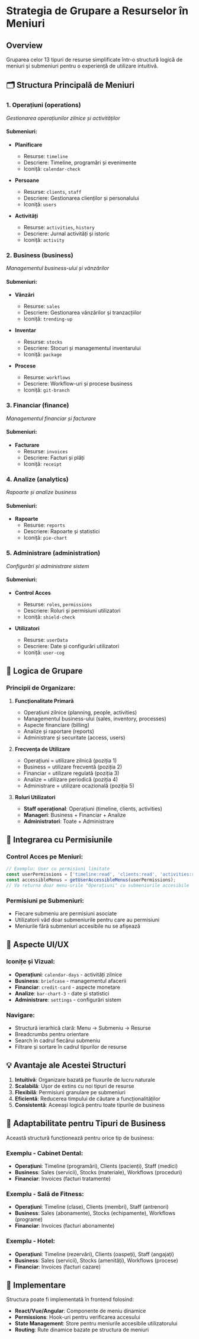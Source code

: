 # Strategia de Grupare a Resurselor în Meniuri

## Overview
Gruparea celor 13 tipuri de resurse simplificate într-o structură logică de meniuri și submeniuri pentru o experiență de utilizare intuitivă.

## 🗂️ Structura Principală de Meniuri

### 1. **Operațiuni** (operations)
*Gestionarea operațiunilor zilnice și activităților*

#### Submeniuri:
- **Planificare** 
  - Resurse: `timeline`
  - Descriere: Timeline, programări și evenimente
  - Iconiță: `calendar-check`

- **Persoane**
  - Resurse: `clients`, `staff`
  - Descriere: Gestionarea clienților și personalului
  - Iconiță: `users`

- **Activități**
  - Resurse: `activities`, `history`
  - Descriere: Jurnal activități și istoric
  - Iconiță: `activity`

### 2. **Business** (business)
*Managementul business-ului și vânzărilor*

#### Submeniuri:
- **Vânzări**
  - Resurse: `sales`
  - Descriere: Gestionarea vânzărilor și tranzacțiilor
  - Iconiță: `trending-up`

- **Inventar**
  - Resurse: `stocks`
  - Descriere: Stocuri și managementul inventarului
  - Iconiță: `package`

- **Procese**
  - Resurse: `workflows`
  - Descriere: Workflow-uri și procese business
  - Iconiță: `git-branch`

### 3. **Financiar** (finance)
*Managementul financiar și facturare*

#### Submeniuri:
- **Facturare**
  - Resurse: `invoices`
  - Descriere: Facturi și plăți
  - Iconiță: `receipt`

### 4. **Analize** (analytics)
*Rapoarte și analize business*

#### Submeniuri:
- **Rapoarte**
  - Resurse: `reports`
  - Descriere: Rapoarte și statistici
  - Iconiță: `pie-chart`

### 5. **Administrare** (administration)
*Configurări și administrare sistem*

#### Submeniuri:
- **Control Acces**
  - Resurse: `roles`, `permissions`
  - Descriere: Roluri și permisiuni utilizatori
  - Iconiță: `shield-check`

- **Utilizatori**
  - Resurse: `userData`
  - Descriere: Date și configurări utilizatori
  - Iconiță: `user-cog`

## 🎯 Logica de Grupare

### Principii de Organizare:

1. **Funcționalitate Primară**
   - Operațiuni zilnice (planning, people, activities)
   - Managementul business-ului (sales, inventory, processes)
   - Aspecte financiare (billing)
   - Analize și raportare (reports)
   - Administrare și securitate (access, users)

2. **Frecvența de Utilizare**
   - Operațiuni = utilizare zilnică (poziția 1)
   - Business = utilizare frecventă (poziția 2)
   - Financiar = utilizare regulată (poziția 3)
   - Analize = utilizare periodică (poziția 4)
   - Administrare = utilizare ocazională (poziția 5)

3. **Roluri Utilizatori**
   - **Staff operațional**: Operațiuni (timeline, clients, activities)
   - **Manageri**: Business + Financiar + Analize
   - **Administratori**: Toate + Administrare

## 🔐 Integrarea cu Permisiunile

### Control Acces pe Meniuri:
```typescript
// Exemplu: User cu permisiuni limitate
const userPermissions = ['timeline:read', 'clients:read', 'activities:read'];
const accessibleMenus = getUserAccessibleMenus(userPermissions);
// Va returna doar menu-urile "Operațiuni" cu submeniurile accesibile
```

### Permisiuni pe Submeniuri:
- Fiecare submeniu are permisiuni asociate
- Utilizatorii văd doar submeniurile pentru care au permisiuni
- Meniurile fără submeniuri accesibile nu se afișează

## 🎨 Aspecte UI/UX

### Iconițe și Vizual:
- **Operațiuni**: `calendar-days` - activități zilnice
- **Business**: `briefcase` - managementul afacerii
- **Financiar**: `credit-card` - aspecte monetare
- **Analize**: `bar-chart-3` - date și statistici
- **Administrare**: `settings` - configurări sistem

### Navigare:
- Structură ierarhică clară: Menu → Submeniu → Resurse
- Breadcrumbs pentru orientare
- Search în cadrul fiecărui submeniu
- Filtrare și sortare în cadrul tipurilor de resurse

## 💡 Avantaje ale Acestei Structuri

1. **Intuitivă**: Organizare bazată pe fluxurile de lucru naturale
2. **Scalabilă**: Ușor de extins cu noi tipuri de resurse
3. **Flexibilă**: Permisiuni granulare pe submeniuri
4. **Eficientă**: Reducerea timpului de căutare a funcționalităților
5. **Consistentă**: Aceeași logică pentru toate tipurile de business

## 🔄 Adaptabilitate pentru Tipuri de Business

Această structură funcționează pentru orice tip de business:

### Exemplu - Cabinet Dental:
- **Operațiuni**: Timeline (programări), Clients (pacienți), Staff (medici)
- **Business**: Sales (servicii), Stocks (materiale), Workflows (proceduri)
- **Financiar**: Invoices (facturi tratamente)

### Exemplu - Sală de Fitness:
- **Operațiuni**: Timeline (clase), Clients (membri), Staff (antrenori)
- **Business**: Sales (abonamente), Stocks (echipamente), Workflows (programe)
- **Financiar**: Invoices (facturi abonamente)

### Exemplu - Hotel:
- **Operațiuni**: Timeline (rezervări), Clients (oaspeți), Staff (angajați)
- **Business**: Sales (servicii), Stocks (amenități), Workflows (procese)
- **Financiar**: Invoices (facturi cazare)

## 🚀 Implementare

Structura poate fi implementată în frontend folosind:
- **React/Vue/Angular**: Componente de meniu dinamice
- **Permissions**: Hook-uri pentru verificarea accesului
- **State Management**: Store pentru meniurile accesibile utilizatorului
- **Routing**: Rute dinamice bazate pe structura de meniuri
